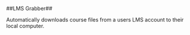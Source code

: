 ##LMS Grabber##

Automatically downloads course files from a users LMS account to their local computer.
